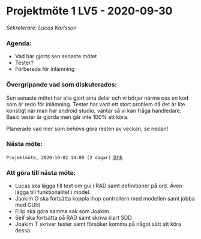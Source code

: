 # Projektmöte 1 LV5 - 2020-09-30
*Sekreterare: Lucas Karlsson*

### Agenda:
- Vad har gjorts sen senaste mötet 
- Tester?
- Förbereda för inlämning

### Övergripande vad som diskuterades:
Sen senaste mötet har alla gjort sina delar och vi börjar närma oss en kod som är redo för inlämning. Tester har varit ett stort problem
då det är lite konstigt när man har android studio, väntar så vi kan fråga handledare. Basic tester är gjorda men går inte 100% att köra.

Planerade vad mer som behövs göra resten av veckan, se nedan!

### Nästa möte:
```Projektmöte, 2020-10-02 14:00 (2 dagar)``` [länk](#)

### Att göra till nästa möte:
- Lucas ska lägga till text om gui i RAD samt definitioner på ord. Även lägga till funktionalitet i model.
- Jaokim O ska fortsätta koppla ihop controllern med modellen samt jobba med GUI:t
- Filip ska göra samma sak som Joakim.
- Seif ska fortsätta på RAD samt skriva klart SDD
- Joakim T skriver tester samt försöker komma på något sätt att köra dessa.
